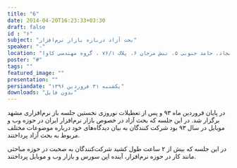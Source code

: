 ```yaml
---
title: "6"
date: 2014-04-20T16:23:33+03:30
draft: false
id : "۶"
subject: "بحث آزاد درباره بازار نرم‌افزار"
speaker: "-"
location: "سجاد، حامد جنوبی ۵، نبش مرجان ۶، پلاک ۷۶/۱ ، گروه مهندسی کاوا"
poster: "#"
tags: ""
featured_image: ""
presentation: ""
persiandate: "یکشنبه ۳۱ فروردین ۱۳۹۶"
downloads: "بدون فایل"
---
```


در پایان فروردین ماه ۹۳ و پس از تعطیلات نوروزی نخستین جلسه باز نرم‌افزاری مشهد برگزار شد. در این جلسه که بحث آزاد در خصوص بازار نرم‌افزار ایران در حوزه وب و موبایل در سال ۹۳ بود شرکت کنندگان به بیان دیدگاه‌های خود درباره موضوعات مختلف مربوط به بحث آزاد پرداختند.



در این جلسه که بیش از ۲ ساعت طول کشید شرکت‌کنندگان به صحبت در حوزه مباحثی مانند کار در حوزه نرم‌افزار، آینده اپن سورس و بازار وب و موبایل پرداختند.